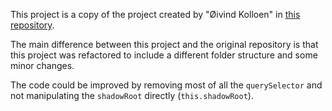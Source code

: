 This project is a copy of the project created by "Øivind Kolloen" in [this repository](https://bitbucket.org/okolloen/imt2291-lecture-notes-2019/src/master/polymer2019/videoVTT/).

The main difference between this project and the original repository is that this project was refactored to include a different folder structure and some minor changes.

The code could be improved by removing most of all the `querySelector` and not manipulating the `shadowRoot` directly (`this.shadowRoot`). 